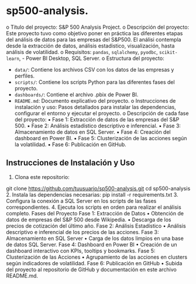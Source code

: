 # sp500-analysis.
o Título del proyecto: S&P 500 Analysis Project.
o Descripción del proyecto: Este proyecto tuvo como objetivo poner en práctica las diferentes etapas del análisis de datos para las empresas del S&P500. El análisi contempla desde la extracción de datos, análisis estadistico, visualización, hasta análisis de volatilidad. 
o Requisitos: `pandas`, `sqlalchemy`, `pyodbc`, `scikit-learn`, - Power BI Desktop, SQL Server.
o Estructura del proyecto: 
- `data/`: Contiene los archivos CSV con los datos de las empresas y perfiles.
- `scripts/`: Contiene los scripts Python para las diferentes fases del
proyecto.
- `dashboards/`: Contiene el archivo .pbix de Power BI.
- `README.md`: Documento explicativo del proyecto.
o Instrucciones de instalación y uso: Pasos detallados para instalar
las dependencias, configurar el entorno y ejecutar el proyecto.
o Descripción de cada fase del proyecto:
▪ Fase 1: Extracción de datos de las empresas del S&P 500.
▪ Fase 2: Análisis estadístico descriptivo e inferencial.
▪ Fase 3: Almacenamiento de datos en SQL Server.
▪ Fase 4: Creación del dashboard en Power BI.
▪ Fase 5: Clusterización de las acciones según la volatilidad.
▪ Fase 6: Publicación en GitHub.



## Instrucciones de Instalación y Uso
1. Clona este repositorio:

git clone https://github.com/tuusuario/sp500-analysis.git
cd sp500-analysis
2. Instala las dependencias necesarias:
pip install -r requirements.txt
3. Configura la conexión a SQL Server en los scripts de las fases
correspondientes.
4. Ejecuta los scripts en orden para realizar el análisis completo.
Fases del Proyecto
Fase 1: Extracción de Datos
• Obtención de datos de empresas del S&P 500 desde Wikipedia.
• Descarga de los precios de cotización del último año.
Fase 2: Análisis Estadístico
• Análisis descriptivo e inferencial de los precios de las acciones.
Fase 3: Almacenamiento en SQL Server
• Carga de los datos limpios en una base de datos SQL Server.
Fase 4: Dashboard en Power BI
• Creación de un dashboard interactivo con KPIs, tooltips y bookmarks.
Fase 5: Clusterización de las Acciones
• Agrupamiento de las acciones en clusters según indicadores de volatilidad.
Fase 6: Publicación en GitHub
• Subida del proyecto al repositorio de GitHub y documentación en este
archivo README.md.

